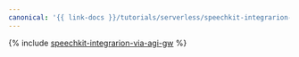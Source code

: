 ```yaml
---
canonical: '{{ link-docs }}/tutorials/serverless/speechkit-integrarion-via-agi-gw'
---
```


{% include [speechkit-integrarion-via-agi-gw](../../_tutorials/serverless/speechkit-integrarion-via-agi-gw.md) %}